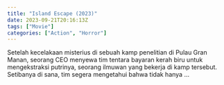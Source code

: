 ```yaml
---
title: "Island Escape (2023)"
date: 2023-09-21T20:16:13Z
tags: ["Movie"]
categories: ["Action", "Horror"]
---
```


Setelah kecelakaan misterius di sebuah kamp penelitian di Pulau Gran Manan, seorang CEO menyewa tim tentara bayaran kerah biru untuk mengekstraksi putrinya, seorang ilmuwan yang bekerja di kamp tersebut. Setibanya di sana, tim segera mengetahui bahwa tidak hanya ...

<mux-player stream-type="on-demand"
  src="https://kp3d-my.sharepoint.com/personal/ryoo_kp3d_onmicrosoft_com/_layouts/15/download.aspx?share=EbLnlJjgMm5FtYZF328yhWwBf5nLJghUQZb67_QMxDQYLw" metadata-video-title="Island Escape (2023)" prefer-playback="mse" controls>
  </mux-player>
  
  
  <script src="https://cdn.jsdelivr.net/npm/@mux/mux-player"></script>
  
 <script id="EiSrAwSp201gWHS89eN37zwirDxJlIzhvRi93DYyfnhU" type="application/ld+json">
 {
  "@context": "https://schema.org/",
  "@type": "VideoObject",
  "name": "Island Escape (2023)",
  "contentUrl": "https://stream.mux.com/https://cdn.jwplayer.com/manifests/3s3O9aGe.m3u8.m3u8",
  "thumbnailUrl": "https://www.themoviedb.org/t/p/original/5TA3AmwWKasVMRFGXZk0gRv2Oz6.jpg?width=314&fit_mode=preserve&time=25",
  "uploadDate": "2023-09-21T20:16:13Z",
}

</script>